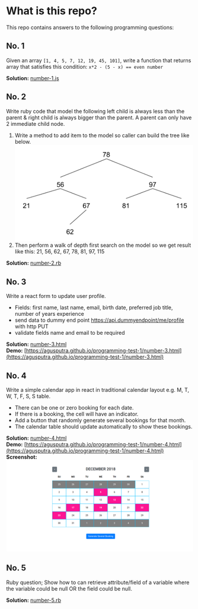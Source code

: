 
# What is this repo?

This repo contains answers to the following programming questions:

## No. 1
Given an array `[1, 4, 5, 7, 12, 19, 45, 101]`, write a function that returns array that satisfies this condition: `x*2 - (5 - x) == even number`

**Solution:** [number-1.js](number-1.js)

## No. 2 
Write ruby code that model the following left child is always less than the parent & right child is always bigger than the parent. A parent can only have 2 immediate child node. 
   1. Write a method to add item to the model so caller can build the tree like below. ![tree](tree.png)
   2. Then perform a walk of depth first search on the model so we get result like this: 21, 56, 62, 67, 78, 81, 97, 115

**Solution:** [number-2.rb](number-2.rb)

## No. 3 
Write a react form to update user profile. 
   - Fields: first name, last name, email, birth date, preferred job title, number of years experience
   - send data to dummy end point https://api.dummyendpoint/me/profile with http PUT
   - validate fields name and email to be required  

**Solution:** [number-3.html](number-3.html)  
**Demo:** [https://agusputra.github.io/programming-test-1/number-3.html](https://agusputra.github.io/programming-test-1/number-3.html)   

## No. 4 
Write a simple calendar app in react in traditional calendar layout e.g. M, T, W, T, F, S, S table. 
   - There can be one or zero booking for each date.
   - If there is a booking, the cell will have an indicator.
   - Add a button that randomly generate several bookings for that month.
   - The calendar table should update automatically to show these bookings.

**Solution:** [number-4.html](number-4.html)    
**Demo:** [https://agusputra.github.io/programming-test-1/number-4.html](https://agusputra.github.io/programming-test-1/number-4.html)  
**Screenshot:**
![calendar](calendar.png)


## No. 5 
Ruby question; Show how to can retrieve attribute/field of a variable where the variable could be null OR the field could be null.

**Solution:** [number-5.rb](number-5.rb)